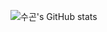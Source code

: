 ![수곤's GitHub stats](https://github-readme-stats.vercel.app/api?username=rocknroll1397&show_icons=true&theme=default)
